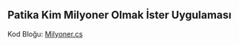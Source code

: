 ## Patika Kim Milyoner Olmak İster Uygulaması

Kod Bloğu: [Milyoner.cs](https://github.com/batuhan-uzun/KimMilyonerOlmakIster/blob/master/Milyoner.cs)
